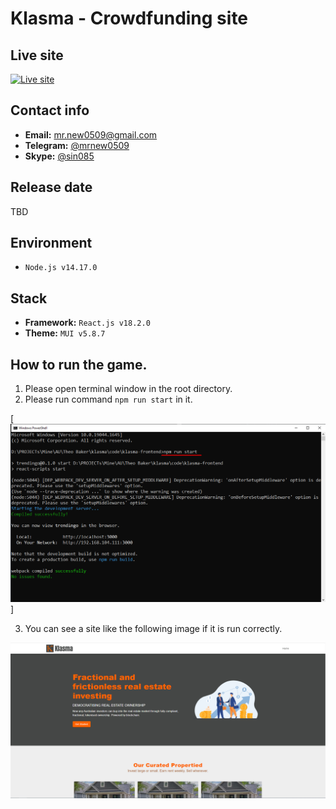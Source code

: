 # Klasma - Crowdfunding site

## Live site
[![Live site](live-site.png)](https://cool-phoenix-a297ef.netlify.app/)

## Contact info
- **Email:** mr.new0509@gmail.com
- **Telegram:** [@mrnew0509](https://t.me/mrnew0509)
- **Skype:** [@sin085](https://join.skype.com/invite/xat3AgpiRVOI)

## Release date
TBD

## Environment
- `Node.js v14.17.0`

## Stack
- **Framework:** `React.js v18.2.0`
- **Theme:** `MUI v5.8.7`

## How to run the game.
1. Please open terminal window in the root directory.
2. Please run command `npm run start` in it.

[![guide-terminal](readme_images/guide-terminal.png)]

3. You can see a site like the following image if it is run correctly.

![guide-site](readme_images/guide-site.png)